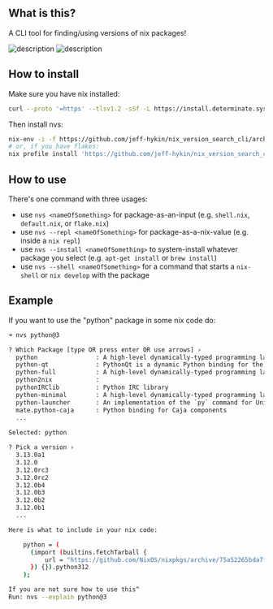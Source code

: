 
<!--                                               -->
<!--                                               -->
<!-- DO NOT EDIT ME; EDIT ./build_helper/readme.md -->
<!--                                               -->
<!--                                               -->

## What is this?

A CLI tool for finding/using versions of nix packages!

<img src="/docs/nvs_fast.gif" alt="description">
<img src="/docs/nvsr_1.gif" alt="description">

## How to install

Make sure you have nix installed:

```sh
curl --proto '=https' --tlsv1.2 -sSf -L https://install.determinate.systems/nix | sh -s -- install
```

Then install nvs:

```sh
nix-env -i -f https://github.com/jeff-hykin/nix_version_search_cli/archive/60d2d7337c39f75915601ae22edbd0b8e81eed07.tar.gz
# or, if you have flakes:
nix profile install 'https://github.com/jeff-hykin/nix_version_search_cli/archive/60d2d7337c39f75915601ae22edbd0b8e81eed07.tar.gz#nvs'
```

## How to use

There's one command with three usages:
- use `nvs <nameOfSomething>` for package-as-an-input (e.g. `shell.nix`, `default.nix`, or `flake.nix`)
- use `nvs --repl <nameOfSomething>` for package-as-a-nix-value (e.g. inside a `nix repl`)
- use `nvs --install <nameOfSomething>` to system-install whatever package you select (e.g. `apt-get install` or `brew install`)
- use `nvs --shell <nameOfSomething>` for a command that starts a `nix-shell` or `nix develop` with the package

## Example

If you want to use the "python" package in some nix code do:

```sh
➜ nvs python@3

? Which Package [type OR press enter OR use arrows] › 
  python                : A high-level dynamically-typed programming language
  python-qt             : PythonQt is a dynamic Python binding for the Qt framework. It offers an easy way to embed the Python 
  python-full           : A high-level dynamically-typed programming language
  python2nix            : 
  pythonIRClib          : Python IRC library
  python-minimal        : A high-level dynamically-typed programming language
  python-launcher       : An implementation of the `py` command for Unix-based platforms
  mate.python-caja      : Python binding for Caja components
  ...
  
Selected: python

? Pick a version › 
  3.13.0a1
  3.12.0
  3.12.0rc3
  3.12.0rc2
  3.12.0b4
  3.12.0b3
  3.12.0b2
  3.12.0b1
  ...

Here is what to include in your nix code:

    python = (
      (import (builtins.fetchTarball {
          url = "https://github.com/NixOS/nixpkgs/archive/75a52265bda7fd25e06e3a67dee3f0354e73243c.tar.gz";
      }) {}).python312
    );

If you are not sure how to use this^
Run: nvs --explain python@3
```

